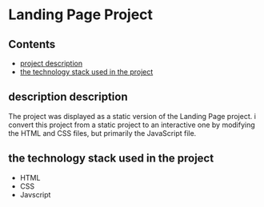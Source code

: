 # Landing Page Project

## Contents

* [project description](#description-description)
* [the technology stack used in the project](#the-technology-stack-used-in-the-project)


## description description

The project was displayed as a static version of the Landing Page project. i convert this project from a static project to an interactive one by modifying the HTML and CSS files, but primarily the JavaScript file.


## the technology stack used in the project

- HTML
- CSS
- Javscript
